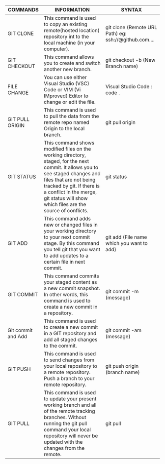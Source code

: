 | COMMANDS   | INFORMATION  |SYNTAX    |
| -------- | ------- |-------- |
| GIT CLONE | This command is used to copy an existing remote(hosted location) repository int to the local machine (in your computer).  |git clone  (Remote URL Path) eg: ssh://@github.com....  |
| GIT CHECKOUT| This command allows you to create and switch another new branch.   | git checkout -b (New Branch name) |
 FILE CHANGE |You can use either Visual Studio (VSC) Code or VIM (Vi IMproved) Editor to change or edit the file.|Visual Studio Code : code .
 GIT PULL ORIGIN |This command is used to pull the data from the remote repo named Origin to the local branch.|git pull origin 
 GIT STATUS |This command shows modified files on the working directory, staged, for the next commit.  It allows you to see staged changes and files that are not being tracked by git. If there is a conflict in the merge, git status will show which files are the source of conflicts.| git status
 GIT ADD |This command adds new or changed files in your working directory to your next commit stage. By this command you tell git that you want to add updates to a certain file in next commit.|git add (File name which you want to add)
 GIT COMMIT|This command commits your staged content as a new commit snapshot. In other words, this command is used to create a new commit in a repository. |git commit  -m  (message)
 Git commit and Add |This command is used to create a new commit in a GIT repository and add all staged changes to the commit.|git commit -am (message)
 GIT PUSH |This command is used to send changes from your local repository to a remote repository. Push a branch to your remote repository.|git push origin (branch name)     
 GIT PULL|This command is used to update your present working branch and all of the remote tracking branches. Without running the git pull command your local repository will never be updated with the changes from the remote. |git pull|